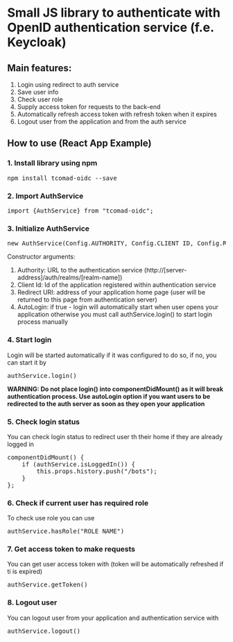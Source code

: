 # Small JS library to authenticate with OpenID authentication service (f.e. Keycloak)

## Main features:
1. Login using redirect to auth service
2. Save user info
3. Check user role
4. Supply access token for requests to the back-end
5. Automatically refresh access token with refresh token when it expires
6. Logout user from the application and from the auth service

## How to use (React App Example)
### 1. Install library using npm

<pre>npm install tcomad-oidc --save</pre>
### 2. Import AuthService

<pre>import {AuthService} from "tcomad-oidc";</pre>

### 3. Initialize AuthService

<pre>new AuthService(Config.AUTHORITY, Config.CLIENT_ID, Config.REDIRECT_URI, true);</pre>

Constructor arguments:
1. Authority: URL to the authentication service (http://[server-address]/auth/realms/[realm-name])
2. Client Id: Id of the application registered within authentication service
3. Redirect URI: address of your application home page (user will be returned to this page from authentication server)
4. AutoLogin: if true - login will automatically start when user opens your application
otherwise you must call authService.login() to start login process manually

### 4. Start login
Login will be started automatically if it was configured to do so, if no, you can start
it by
<pre>authService.login()</pre>

**WARNING: Do not place login() into componentDidMount() as it will break authentication process.
Use autoLogin option if you want users to be redirected to the auth server as soon as they open your application**

### 5. Check login status
You can check login status to redirect user th their home if they are already logged in

<pre>
componentDidMount() {
    if (authService.isLoggedIn()) {
        this.props.history.push("/bots");
    }
};
</pre>

### 6. Check if current user has required role
To check use role you can use
<pre>authService.hasRole("ROLE_NAME")</pre>

### 7. Get access token to make requests
You can get user access token with (token will be automatically refreshed if ti is expired)
<pre>authService.getToken()</pre>

### 8. Logout user
You can logout user from your application and authentication service with
<pre>authService.logout()</pre>
